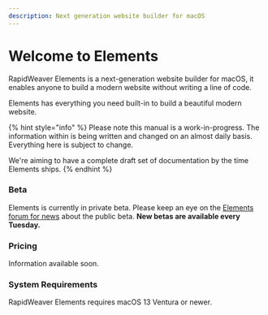 ```yaml
---
description: Next generation website builder for macOS
---
```


# Welcome to Elements

RapidWeaver Elements is a next-generation website builder for macOS, it enables anyone to build a modern website without writing a line of code.

Elements has everything you need built-in to build a beautiful modern website.

{% hint style="info" %}
Please note this manual is a work-in-progress. The information within is being written and changed on an almost daily basis. Everything here is subject to change.&#x20;

We're aiming to have a complete draft set of documentation by the time Elements ships.
{% endhint %}

### Beta

Elements is currently in private beta. Please keep an eye on the [Elements forum for news](https://forums.realmacsoftware.com/c/rapidweaver-elements/) about the public beta. **New betas are available every Tuesday.**

### Pricing

Information available soon.

### System Requirements

RapidWeaver Elements requires macOS 13 Ventura or newer.
